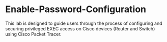 # Enable-Password-Configuration
This lab is designed to guide users through the process of configuring and securing privileged EXEC access on Cisco devices (Router and Switch) using Cisco Packet Tracer.
